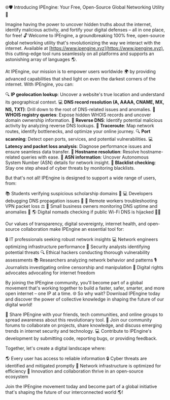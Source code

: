 🌐🛡️ Introducing IPEngine: Your Free, Open-Source Global Networking Utility 🚀

Imagine having the power to uncover hidden truths about the internet, identify malicious activity, and fortify your digital defenses – all in one place, for free! 🔓 Welcome to IPEngine, a groundbreaking 100% free, open-source global networking utility that's revolutionizing the way we interact with the internet. Available at [https://www.ipengine.xyz](https://www.ipengine.xyz), this cutting-edge tool runs seamlessly on all platforms and supports an astonishing array of languages 🌎.

At IPEngine, our mission is to empower users worldwide 🌍 by providing advanced capabilities that shed light on even the darkest corners of the internet. With IPEngine, you can:

🔍 **IP geolocation lookup**: Uncover a website's true location and understand its geographical context.
💻 **DNS record resolution (A, AAAA, CNAME, MX, NS, TXT)**: Drill down to the root of DNS-related issues and anomalies.
📝 **WHOIS registry queries**: Expose hidden WHOIS records and uncover domain ownership information.
🔄 **Reverse DNS**: Identify potential malicious activity by analyzing reverse DNS lookups.
🚀 **Traceroute**: Map network routes, identify bottlenecks, and optimize your online journey.
🔍 **Port scanning**: Detect open ports, services, and potential vulnerabilities.
💻 **Latency and packet loss analysis**: Diagnose performance issues and ensure seamless data transfer.
📡 **Hostname resolution**: Resolve hostname-related queries with ease.
🤝 **ASN information**: Uncover Autonomous System Number (ASN) details for network insight.
🚨 **Blacklist checking**: Stay one step ahead of cyber threats by monitoring blacklists.

But that's not all! IPEngine is designed to support a wide range of users, from:

📚 Students verifying suspicious scholarship domains 🤔
💻 Developers debugging DNS propagation issues 🔧
🏢 Remote workers troubleshooting VPN packet loss ⚖️
👥 Small business owners monitoring DNS uptime and anomalies 💼
🌎 Digital nomads checking if public Wi-Fi DNS is hijacked 🕵️‍♂️

Our values of transparency, digital sovereignty, internet health, and open-source collaboration make IPEngine an essential tool for:

🔒 IT professionals seeking robust network insights
💻 Network engineers optimizing infrastructure performance
🚀 Security analysts identifying potential threats
🔍 Ethical hackers conducting thorough vulnerability assessments
📚 Researchers analyzing network behavior and patterns
🎙️ Journalists investigating online censorship and manipulation
👥 Digital rights advocates advocating for internet freedom

By joining the IPEngine community, you'll become part of a global movement that's working together to build a faster, safer, smarter, and more open internet – one IP at a time. 🌐 So why wait? Download IPEngine today and discover the power of collective knowledge in shaping the future of our digital world!

🚀 Share IPEngine with your friends, tech communities, and online groups to spread awareness about this revolutionary tool.
📢 Join our community forums to collaborate on projects, share knowledge, and discuss emerging trends in internet security and technology.
💻 Contribute to IPEngine's development by submitting code, reporting bugs, or providing feedback.

Together, let's create a digital landscape where:

🌎 Every user has access to reliable information
🔒 Cyber threats are identified and mitigated promptly
📡 Network infrastructure is optimized for efficiency
🚀 Innovation and collaboration thrive in an open-source ecosystem

Join the IPEngine movement today and become part of a global initiative that's shaping the future of our interconnected world 🌎!